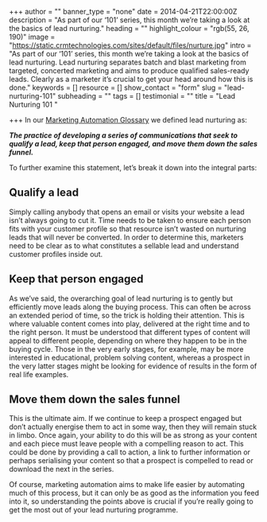 +++
author = ""
banner_type = "none"
date = 2014-04-21T22:00:00Z
description = "As part of our ‘101’ series, this month we’re taking a look at the basics of lead nurturing."
heading = ""
highlight_colour = "rgb(55, 26, 190)"
image = "https://static.crmtechnologies.com/sites/default/files/nurture.jpg"
intro = "As part of our ‘101’ series, this month we’re taking a look at the basics of lead nurturing. Lead nurturing separates batch and blast marketing from targeted, concerted marketing and aims to produce qualified sales-ready leads. Clearly as a marketer it’s crucial to get your head around how this is done."
keywords = []
resource = []
show_contact = "form"
slug = "lead-nurturing-101"
subheading = ""
tags = []
testimonial = ""
title = "Lead Nurturing 101 "

+++
In our [Marketing Automation Glossary](https://www.crmtechnologies.com/blog/2014/02/04/marketing-automation-glossary-part-one/) we defined lead nurturing as:

**_The practice of developing a series of communications that seek to qualify a lead, keep that person engaged, and move them down the sales funnel._**

To further examine this statement, let’s break it down into the integral parts:

## Qualify a lead

Simply calling anybody that opens an email or visits your website a lead isn’t always going to cut it. Time needs to be taken to ensure each person fits with your customer profile so that resource isn’t wasted on nurturing leads that will never be converted. In order to determine this, marketers need to be clear as to what constitutes a sellable lead and understand customer profiles inside out.

## Keep that person engaged

As we’ve said, the overarching goal of lead nurturing is to gently but efficiently move leads along the buying process. This can often be across an extended period of time, so the trick is holding their attention. This is where valuable content comes into play, delivered at the right time and to the right person. It must be understood that different types of content will appeal to different people, depending on where they happen to be in the buying cycle. Those in the very early stages, for example, may be more interested in educational, problem solving content, whereas a prospect in the very latter stages might be looking for evidence of results in the form of real life examples.

## Move them down the sales funnel

This is the ultimate aim. If we continue to keep a prospect engaged but don’t actually energise them to act in some way, then they will remain stuck in limbo. Once again, your ability to do this will be as strong as your content and each piece must leave people with a compelling reason to act. This could be done by providing a call to action, a link to further information or perhaps serialising your content so that a prospect is compelled to read or download the next in the series.

Of course, marketing automation aims to make life easier by automating much of this process, but it can only be as good as the information you feed into it, so understanding the points above is crucial if you’re really going to get the most out of your lead nurturing programme.
